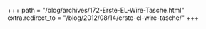 +++
path = "/blog/archives/172-Erste-EL-Wire-Tasche.html"
extra.redirect_to = "/blog/2012/08/14/erste-el-wire-tasche/"
+++
